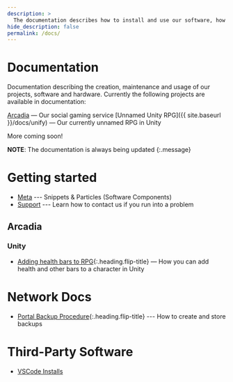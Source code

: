 ```yaml
---
description: >
  The documentation describes how to install and use our software, how to contribute and what our software/hardware does and how it works
hide_description: false
permalink: /docs/
---
```


# Documentation
Documentation describing the creation, maintenance and usage of our projects, software and hardware. Currently the following projects are available in documentation:

[Arcadia](#arcadia) — Our social gaming service
[Unnamed Unity RPG]({{ site.baseurl }}/docs/unify) — Our currently unnamed RPG in Unity

More coming soon!

**NOTE**: The documentation is always being updated
{:.message}

# Getting started
* [Meta](http://larbuckle.glitch.me) --- Snippets & Particles (Software Components)
* [Support](/stellarios/support/) --- Learn how to contact us if you run into a problem

## Arcadia
### Unity
* [Adding health bars to RPG]{:.heading.flip-title} — How you can add health and other bars to a character in Unity

# Network Docs
* [Portal Backup Procedure]{:.heading.flip-title} --- How to create and store backups

# Third-Party Software
* [VSCode Installs](/stellarios/docs/vscode/)


[install]: install.md
[upgrade]: upgrade.md
[config]: config.md
[Adding health bars to RPG]: bars.md
[writing]: writing.md
[scripts]: scripts.md
[build]: build.md
[advanced]: advanced.md
[LICENSE]: ../LICENSE.md
[NOTICE]: ../NOTICE.md
[CHANGELOG]: ../CHANGELOG.md
[Portal Backup Procedure]: ../portalbackup.md

